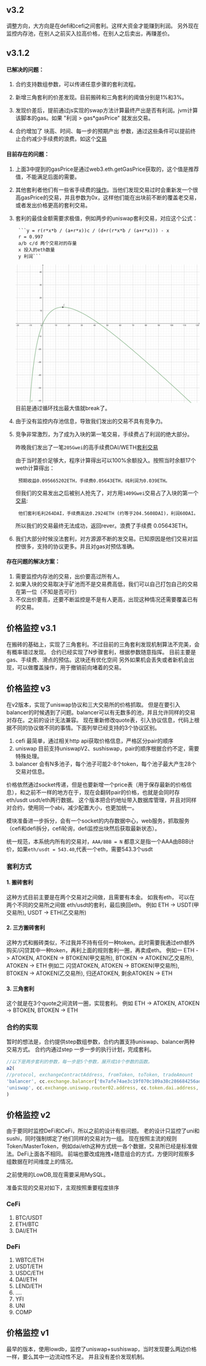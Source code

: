 ## v3.2
调整方向，大方向是在defi和cefi之间套利。这样大资金才能赚到利润。
另外现在监控内存池，在别人之前买入拉高价格，在别人之后卖出，再赚差价。


## v3.1.2
#### 已解决的问题：
1. 合约支持数组参数，可以传递任意步骤的套利流程。

1. 新增三角套利的价差发现。目前搬砖和三角套利的阈值分别是1%和3%。
1. 发现价差后，提前通过js实现的swap方法计算最终产出是否有利润。jvm计算该脚本的gas。如果 "利润 > gas*gasPrice" 就发出交易。
1. 合约增加了 块高、时间、每一步的预期产出 参数，通过这些条件可以提前终止合约减少手续费的浪费。如这个[交易](https://etherscan.io/tx/0x0bf8cc68e46d9ffa2c3b8bacb6db9e5220b1f15f3e2c725fdeb33a73f5bce5c0)

#### 目前存在的问题：
1. 上面3中提到的gasPrice是通过web3.eth.getGasPrice获取的，这个值是推荐值，不能满足后面的需要。
1. 其他套利者他们有一些省手续费的[操作](https://etherscan.io/tx/0x539b8c06a08ba89c0f40d732084773142c42af46fb9ac663b219fc567df94d66)。当他们发现交易过时会重新发一个很高gasPrice的交易，并且参数为0x，这样他们能在出块前不断的覆盖老交易，或者发出价格更高的套利交易。
1. 套利的最佳金额需要求极值，例如两步的uniswap套利交易，对应这个公式：

        ```y = r(r*x*b / (a+r*x))c / (d+r(r*x*b / (a+r*x))) - x
        r = 0.997
        a/b c/d 两个交易对的存量
        x 投入的eth数量
        y 利润```
    ![alt 看这里](./pic/uniswap_2.svg)
    目前是通过循环找出最大值就break了。
    
1. 由于没有监控内存池信息，导致我们发出的交易不具有竞争力。
1. 竞争非常激烈，为了成为入块的第一笔交易，手续费占了利润的绝大部分。

    昨晚我们发出了一笔```205Gwei```的高手续费DAI/WETH[套利交易](https://etherscan.io/tx/0x6fdf68a1b9caa88d9dd2a666332fc1c719b46a326add210699731185b5f58eff)
    
    由于当时差价足够大，程序计算得出可以100%余额投入。按照当时余额17个weth计算得出：
    
        预期收益0.095665202ETH，手续费0.05643ETH，纯利润为0.039ETH。
    但我们的交易发出之后被别人抢先了，对方用```1409Gwei```交易占了入块的第一个[交易](https://etherscan.io/tx/0xf0637e5c535d2640f4cda6686153a2e0375978a05305e4940de23acc004b67da):
    
        他们套利毛利264DAI，手续费高达0.2924ETH (约等于204.5608DAI)，利润60DAI。
        
    所以我们的交易最终无法成功，返回rever。浪费了手续费 0.05643ETH。

1. 我们大部分时候没法套利，对方源源不断的发交易。已知原因是他们交易对监控很多，支持的协议更多。并且对gas对预估准确。
    
#### 存在问题的解决方案：
1. 需要监控内存池的交易，出价要高过所有人。
2. 如果入块的交易取决于矿池而不是交易费高低，我们可以自己打包自己的交易在第一位（不知是否可行）
3. 不仅出价要高，还要不断监控是不是有人更高，出现这种情况还需要覆盖已有的交易。
    

## 价格监控 v3.1
在搬砖的基础上，实现了三角套利。不过目前的三角套利发现机制算法不完美，会有概率错过发现。
合约已经实现了N步骤套利，根据参数随意指挥。
目前主要是gas、手续费、滑点的预估。这块还有优化空间
另外如果机会丢失或者新机会出现，可以做覆盖操作，用于撤销前向堵着的交易。


## 价格监控 v3 
在v2版本，实现了uniswap协议和三大交易所的价格抓取。
但是在要引入balancer的时候遇到了问题。balancer可以有无数多的池，并且允许同样的交易对存在。之前的设计无法兼容。
现在重新修改quote表，引入协议信息，代码上根据不同的协议做不同的事情。下面列举已经支持的3个协议区别。

1. cefi 最简单，通过相关http api获取价格信息，严格区分pair的顺序
1. uniswap 目前支持uniswapV2、sushiswap，pair的顺序根据合约不定，需要特殊处理。
1. balancer 会有N多池子，每个池子可能2-8个token，每个池子最大产生28个交易对信息。

价格依然通过socket传递，但是也要新增一个price表（用于保存最新的价格信息），和之前不一样的地方在于，现在会翻转pair的价格，也就是会同时存eth/usdt usdt/eth两行数据。
这个版本把合约地址带入数据库管理，并且对同样对合约，使用同一个abi，减少配置大小，也更加统一。

模块准备进一步拆分，会有一个socket的内存数据中心，web服务，抓取服务（cefi和defi拆分，cefi轮询，defi监控出块然后获取最新状态）。

统一规范，本系统内所有的交易对，```AAA/BBB = N``` 都意义是指一个AAA由BBB计价，如果```eth/usdt = 543.40```,代表一个eth，需要543.3个usdt

### 套利方式

#### 1. 搬砖套利
这种方式目前主要是在两个交易对之间做，且需要有本金。 如我有eth， 可以在两个不同的交易所之间做 eth/usdt的套利，最后换回eth。
例如 ETH -> USDT(甲交易所), USDT -> ETH(乙交易所)

#### 2. 三方搬砖套利
这种方式和搬砖类似，不过我并不持有任何一种token。此时需要我通过eth额外购买/闪贷其中一种token，再利上面的规则套利一圈，再卖成eth。
例如一 ETH -> ATOKEN, ATOKEN -> BTOKEN(甲交易所), BTOKEN -> ATOKEN(乙交易所), ATOKEN -> ETH
例如二 闪贷ATOKEN, ATOKEN -> BTOKEN(甲交易所), BTOKEN -> ATOKEN(乙交易所), 归还ATOKEN, 剩余ATOKEN -> ETH

#### 3. 三角套利
这个就是在3个quote之间流转一圈，实现套利。
例如 ETH -> ATOKEN, ATOKEN -> BTOKEN, BTOKEN -> ETH


### 合约的实现

暂时的想法是，合约提供step数组参数，合约内置支持uniswap、balancer两种交易方式。
合约内通过step 一步一步的执行计划，完成套利。
```javascript
//以下是两步套利的参数，每一步是5个参数，展开成10个参数的函数。
a2(
//protocol, exchangeContractAddress, fromToken, toToken, tradeAmount
'balancer', cc.exchange.balancer['0x7afe74ae3c19f070c109a38c286684256adc656c'].address, cc.token.weth.address, cc.token.dai.address, web3.utils.toWei("2", 'ether'),
'uniswap', cc.exchange.uniswap.router02.address, cc.token.dai.address, cc.token.weth.address, "0"
)
```


## 价格监控 v2
由于要同时监控DeFi和CeFi，所以之前的设计有些问题。
老的设计只监控了uni和sushi，同时强制绑定了他们同样的交易对为一组。
现在按照主流的规则 Token/MasterToken，例如dai/eth这种方式统一各个数据，交易所已经是标准做法。DeFi上面各不相同。
前端也要改成拖拽+随意组合的方式，方便同时观察多组数据在时间维度上的情况。

之前使用的LowDB,现在需要采用MySQL。

准备实现的交易对如下，主观按照重要程度排序

### CeFi
1. BTC/USDT
1. ETH/BTC
1. DAI/ETH

### DeFi
1. WBTC/ETH
1. USDT/ETH
1. USDC/ETH
1. DAI/ETH
1. LEND/ETH
1. ....
1. YFI
1. UNI
1. COMP


## 价格监控 v1
最早的版本，使用lowdb，监控了uniswap+sushiswap，当时发现要么两边价格一样，要么其中一边流动性不足。
并且没有差价发现机制。


